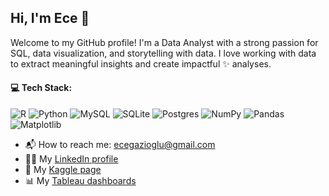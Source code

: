 ## Hi, I'm Ece 👋

Welcome to my GitHub profile! I'm a Data Analyst with a strong passion for SQL, data visualization, and storytelling with data. I love working with data to extract meaningful insights and create impactful ✨ analyses.

#### 💻 Tech Stack:
![R](https://img.shields.io/badge/r-%23276DC3.svg?style=for-the-badge&logo=r&logoColor=white) ![Python](https://img.shields.io/badge/python-3670A0?style=for-the-badge&logo=python&logoColor=ffdd54) ![MySQL](https://img.shields.io/badge/mysql-4479A1.svg?style=for-the-badge&logo=mysql&logoColor=white) ![SQLite](https://img.shields.io/badge/sqlite-%2307405e.svg?style=for-the-badge&logo=sqlite&logoColor=white) ![Postgres](https://img.shields.io/badge/postgres-%23316192.svg?style=for-the-badge&logo=postgresql&logoColor=white) ![NumPy](https://img.shields.io/badge/numpy-%23013243.svg?style=for-the-badge&logo=numpy&logoColor=white) ![Pandas](https://img.shields.io/badge/pandas-%23150458.svg?style=for-the-badge&logo=pandas&logoColor=white) ![Matplotlib](https://img.shields.io/badge/Matplotlib-%23ffffff.svg?style=for-the-badge&logo=Matplotlib&logoColor=black)

- 📬 How to reach me: ecegazioglu@gmail.com
- 👩‍💻 My [LinkedIn profile](https://www.linkedin.com/in/ece-gazioglu)
- 🔗 My [Kaggle page](https://www.kaggle.com/ecegazioglu/code)
- 📊 My [Tableau dashboards](https://public.tableau.com/app/profile/ece4682/vizzes)

<!--
[![Ece's GitHub stats](https://github-readme-stats.vercel.app/api?username=EceGazioglu)](https://github.com/EceGAzioglu/github-readme-stats)
-->

<!--



# 📊 GitHub Stats:
![](https://github-readme-stats.vercel.app/api?username=EceGazioglu&theme=dark&hide_border=false&include_all_commits=false&count_private=false)<br/>
![](https://nirzak-streak-stats.vercel.app/?user=EceGazioglu&theme=dark&hide_border=false)<br/>
![](https://github-readme-stats.vercel.app/api/top-langs/?username=EceGazioglu&theme=dark&hide_border=false&include_all_commits=false&count_private=false&layout=compact)

## 🏆 GitHub Trophies
![](https://github-profile-trophy.vercel.app/?username=EceGazioglu&theme=radical&no-frame=false&no-bg=true&margin-w=4)

---
[![](https://visitcount.itsvg.in/api?id=EceGazioglu&icon=0&color=0)](https://visitcount.itsvg.in)
-->

<!-- Proudly created with GPRM ( https://gprm.itsvg.in ) -->

